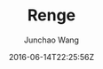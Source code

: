 ---
title: "Renge"
github: https://github.com/billyfish152/Renge
demo: http://junchaowang.com
author: Junchao Wang
draft: true
ssg:
  - Jekyll
cms:
  - No Cms
date: 2016-06-14T22:25:56Z
github_branch: master
---